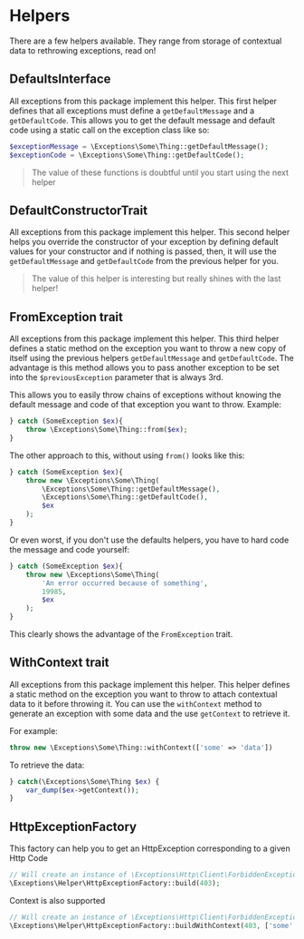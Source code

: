 # Helpers

There are a few helpers available. They range from storage of contextual data to rethrowing exceptions, read on!

## DefaultsInterface

All exceptions from this package implement this helper. This first helper defines that all exceptions must define a `getDefaultMessage` and a `getDefaultCode`. This allows you to get the default message and default code using a static call on the exception class like so:

```php
$exceptionMessage = \Exceptions\Some\Thing::getDefaultMessage();
$exceptionCode = \Exceptions\Some\Thing::getDefaultCode();
```

> The value of these functions is doubtful until you start using the next helper

## DefaultConstructorTrait

All exceptions from this package implement this helper. This second helper helps you override the constructor of your exception by defining default values for your constructor and if nothing is passed, then, it will use the `getDefaultMessage` and `getDefaultCode` from the previous helper for you.

> The value of this helper is interesting but really shines with the last helper!

## FromException trait

All exceptions from this package implement this helper. This third helper defines a static method on the exception you want to throw a new copy of itself using the previous helpers `getDefaultMessage` and `getDefaultCode`. The advantage is this method allows you to pass another exception to be set into the `$previousException` parameter that is always 3rd.

This allows you to easily throw chains of exceptions without knowing the default message and code of that exception you want to throw. Example:

```php
} catch (SomeException $ex){
    throw \Exceptions\Some\Thing::from($ex);
}
```

The other approach to this, without using `from()` looks like this:

```php
} catch (SomeException $ex){
    throw new \Exceptions\Some\Thing(
        \Exceptions\Some\Thing::getDefaultMessage(),
        \Exceptions\Some\Thing::getDefaultCode(),
        $ex
    );
}
```

Or even worst, if you don't use the defaults helpers, you have to hard code the message and code yourself:

```php
} catch (SomeException $ex){
    throw new \Exceptions\Some\Thing(
        'An error occurred because of something',
        19985,
        $ex
    );
}
```

This clearly shows the advantage of the `FromException` trait.

## WithContext trait

All exceptions from this package implement this helper. This helper defines a static method on the exception you want to throw to attach contextual data to it before throwing it. You can use the `withContext` method to generate an exception with some data and the use `getContext` to retrieve it.

For example:

```php
throw new \Exceptions\Some\Thing::withContext(['some' => 'data'])
```

To retrieve the data:

```php
} catch(\Exceptions\Some\Thing $ex) {
    var_dump($ex->getContext());
}
```

## HttpExceptionFactory

This factory can help you to get an HttpException corresponding to a given Http Code

```php
// Will create an instance of \Exceptions\Http\Client\ForbiddenException
\Exceptions\Helper\HttpExceptionFactory::build(403);
```

Context is also supported

```php
// Will create an instance of \Exceptions\Http\Client\ForbiddenException
\Exceptions\Helper\HttpExceptionFactory::buildWithContext(403, ['some' => 'data']);
```
